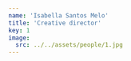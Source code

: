 ```yaml
---
name: 'Isabella Santos Melo'
title: 'Creative director'
key: 1
image:
  src: ../../assets/people/1.jpg
---
```

